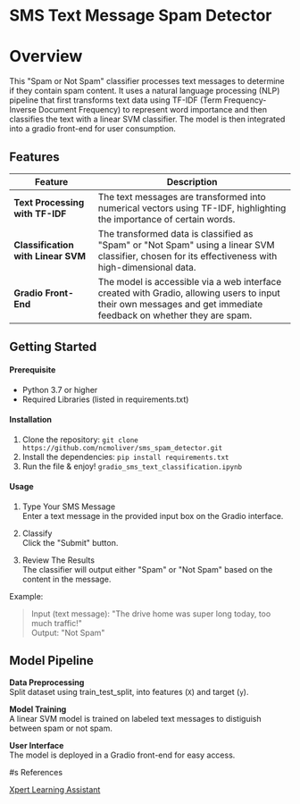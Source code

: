# SMS Text Message Spam Detector

# Overview

This "Spam or Not Spam" classifier processes text messages to determine if they contain spam content. It uses a natural language processing (NLP) pipeline that first transforms text data using TF-IDF (Term Frequency-Inverse Document Frequency) to represent word importance and then classifies the text with a linear SVM classifier. The model is then integrated into a gradio front-end for user consumption.

## Features

| Feature                            | Description                                                                                                                                                      |
| ---------------------------------- | ---------------------------------------------------------------------------------------------------------------------------------------------------------------- |
| **Text Processing with TF-IDF**    | The text messages are transformed into numerical vectors using TF-IDF, highlighting the importance of certain words.                                             |
| **Classification with Linear SVM** | The transformed data is classified as "Spam" or "Not Spam" using a linear SVM classifier, chosen for its effectiveness with high-dimensional data.               |
| **Gradio Front-End**               | The model is accessible via a web interface created with Gradio, allowing users to input their own messages and get immediate feedback on whether they are spam. |

## Getting Started

#### Prerequisite

- Python 3.7 or higher
- Required Libraries (listed in requirements.txt)

#### Installation

1. Clone the repository:
   `git clone https://github.com/ncmoliver/sms_spam_detector.git`
2. Install the dependencies:
   `pip install requirements.txt`
3. Run the file & enjoy! `gradio_sms_text_classification.ipynb`

#### Usage

1. Type Your SMS Message  
   Enter a text message in the provided input box on the Gradio interface.

2. Classify  
   Click the "Submit" button.

3. Review The Results  
   The classifier will output either "Spam" or "Not Spam" based on the content in the message.

Example:

> Input (text message): "The drive home was super long today, too much traffic!"  
> Output: "Not Spam"

## Model Pipeline

**Data Preprocessing**  
Split dataset using train_test_split, into features (`X`) and target (`y`).

**Model Training**  
 A linear SVM model is trained on labeled text messages to distiguish between spam or not spam.

**User Interface**  
The model is deployed in a Gradio front-end for easy access.

#s References

[Xpert Learning Assistant](https://bootcampspot.instructure.com/courses/6028/external_tools/313)
